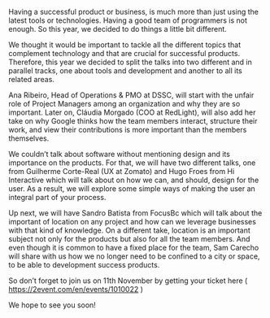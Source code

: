 Having a successful product or business, is much more than just using the latest tools or technologies. Having a good team of programmers is not enough. So this year, we decided to do things a little bit different. 

We thought it would be important to tackle all the different topics that complement technology and that are crucial for successful products. Therefore, this year we decided to split the talks into two different and in parallel tracks, one about tools and development and another to all its related areas.

Ana Ribeiro, Head of Operations & PMO at DSSC, will start with the unfair role of Project Managers among an organization and why they are so important. Later on, Cláudia Morgado (COO at RedLight), will also add her take on why Google thinks how the team members interact, structure their work, and view their contributions is more important than the members themselves.

We couldn’t talk about software without mentioning design and its importance on the products. For that, we will have two different talks, one from Guilherme Corte-Real (UX at Zomato) and Hugo Froes from Hi Interactive which will talk about on how we can, and should, design for the user. As a result, we will explore some simple ways of making the user an integral part of your process.

Up next, we will have Sandro Batista from FocusBc which will talk about the important of location on any project and how can we leverage businesses with that kind of knowledge. On a different take, location is an important subject not only for the products but also for all the team members. And even though it is common to have a fixed place for the team, Sam Carecho will share with us how we no longer need to be confined to a city or space, to be able to development success products. 

So don’t forget to join us on 11th November by getting your ticket here ( https://2event.com/en/events/1010022 )

We hope to see you soon!
